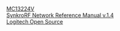 [MC13224V](https://www.nxp.com/products/no-longer-manufactured/2.4-ghz-802.15.4-rf-and-32-bit-arm7-mcu-with-128kb-flash-96kb-ram:MC13224V)  
[SynkroRF Network Reference Manual v.1.4](https://www.nxp.com/docs/en/reference-manual/SYNKRORM.pdf)  
[Logitech Open Source](https://opensource.logitech.com/opensource/index.php/Open_Source_at_Logitech)  
